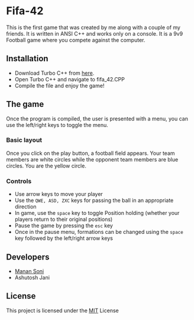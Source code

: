 # Fifa-42
This is the first game that was created by me along with a couple of my friends. It is written in ANSI C++ and works only on a console.
It is a 9v9 Football game where you compete against the computer. 

## Installation 
* Download Turbo C++ from [here](https://developerinsider.co/download-turbo-c-for-windows-7-8-8-1-and-windows-10-32-64-bit-full-screen/).
* Open Turbo C++ and navigate to fifa_42.CPP
* Compile the file and enjoy the game!

## The game
Once the program is compiled, the user is presented with a menu, you can use the left/right keys to toggle the menu.

### Basic layout
Once you click on the play button, a football field appears.
Your team members are white circles while the opponent team members are blue circles. You are the yellow circle. 

### Controls
* Use arrow keys to move your player
* Use the ```QWE, ASD, ZXC``` keys for passing the ball in an appropriate direction
* In game, use the ```space``` key to toggle Position holding (whether your players return to their original positions)
* Pause the game by pressing the ```esc``` key
* Once in the pause menu, formations can be changed using the ```space``` key followed by the left/right arrow keys

## Developers
* [Manan Soni](https://github.com/MananSoni42)
* Ashutosh Jani

## License
This project is licensed under the [MIT](https://opensource.org/licenses/MIT) License

